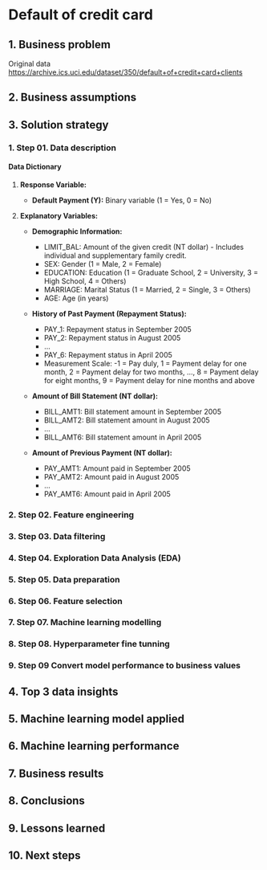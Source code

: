# Default of credit card

## 1. Business problem

Original data https://archive.ics.uci.edu/dataset/350/default+of+credit+card+clients

## 2. Business assumptions


## 3. Solution strategy

### 1. Step 01. Data description

#### Data Dictionary

1. **Response Variable:**
   - **Default Payment (Y):** Binary variable (1 = Yes, 0 = No)

2. **Explanatory Variables:**

   - **Demographic Information:**
      - LIMIT_BAL: Amount of the given credit (NT dollar) - Includes individual and supplementary family credit.
      - SEX: Gender (1 = Male, 2 = Female)
      - EDUCATION: Education (1 = Graduate School, 2 = University, 3 = High School, 4 = Others)
      - MARRIAGE: Marital Status (1 = Married, 2 = Single, 3 = Others)
      - AGE: Age (in years)

   - **History of Past Payment (Repayment Status):**
      - PAY_1: Repayment status in September 2005
      - PAY_2: Repayment status in August 2005
      - ...
      - PAY_6: Repayment status in April 2005
      - Measurement Scale: -1 = Pay duly, 1 = Payment delay for one month, 2 = Payment delay for two months, ..., 8 = Payment delay for eight months, 9 = Payment delay for nine months and above

   - **Amount of Bill Statement (NT dollar):**
      - BILL_AMT1: Bill statement amount in September 2005
      - BILL_AMT2: Bill statement amount in August 2005
      - ...
      - BILL_AMT6: Bill statement amount in April 2005

   - **Amount of Previous Payment (NT dollar):**
      - PAY_AMT1: Amount paid in September 2005
      - PAY_AMT2: Amount paid in August 2005
      - ...
      - PAY_AMT6: Amount paid in April 2005
   


### 2. Step 02. Feature engineering
### 3. Step 03. Data filtering
### 4. Step 04. Exploration Data Analysis (EDA) 
### 5. Step 05. Data preparation
### 6. Step 06. Feature selection
### 7. Step 07. Machine learning modelling
### 8. Step 08. Hyperparameter fine tunning
### 9. Step 09 Convert model performance to business values
## 4. Top 3 data insights
## 5. Machine learning model applied
## 6. Machine learning performance
## 7. Business results
## 8. Conclusions
## 9. Lessons learned
## 10. Next steps
